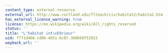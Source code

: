 ```yaml
---
content_type: external-resource
external_url: http://www.cortland.edu/flteach/civ/habitat2/habita2.htm
has_external_license_warning: true
license: https://en.wikipedia.org/wiki/All_rights_reserved
status: ''
title: "L'habitat int\xE9rieur"
uid: f771d468-cd08-4b51-bc87-388669f52923
wayback_url: ''
---
```

